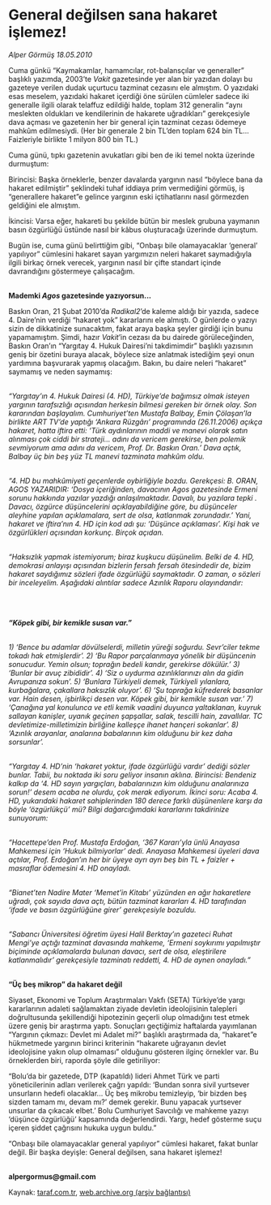 # General değilsen sana hakaret işlemez!

*Alper Görmüş 18.05.2010*

<div class="yazi"><p>Cuma günkü “Kaymakamlar, hamamcılar, rot-balansçılar ve generaller” başlıklı yazımda, 2003’te <i>Vakit </i>gazetesinde yer alan bir yazıdan dolayı bu gazeteye verilen dudak uçurtucu tazminat cezasını ele almıştım. O yazıdaki esas meselem, yazıdaki hakaret içerdiği öne sürülen cümleler sadece iki generalle ilgili olarak telaffuz edildiği halde, toplam 312 generalin “aynı meslekten oldukları ve kendilerinin de hakarete uğradıkları” gerekçesiyle dava açması ve gazetenin her bir general için tazminat cezası ödemeye mahkûm edilmesiydi. (Her bir generale 2 bin TL’den toplam 624 bin TL... Faizleriyle birlikte 1 milyon 800 bin TL.)</p>
<p>Cuma günü, tıpkı gazetenin avukatları gibi ben de iki temel nokta üzerinde durmuştum:</p>
<p>Birincisi: Başka örneklerle, benzer davalarda yargının nasıl “böylece bana da hakaret edilmiştir” şeklindeki tuhaf iddiaya prim vermediğini görmüş, iş “generallere hakaret”e gelince yargının eski içtihatlarını nasıl görmezden geldiğini ele almıştım.</p>
<p>İkincisi: Varsa eğer, hakareti bu şekilde bütün bir meslek grubuna yaymanın basın özgürlüğü üstünde nasıl bir kâbus oluşturacağı üzerinde durmuştum. </p>
<p>Bugün ise, cuma günü belirttiğim gibi, “Onbaşı bile olamayacaklar ‘general’ yapılıyor” cümlesini hakaret sayan yargımızın neleri hakaret saymadığıyla ilgili birkaç örnek verecek, yargının nasıl bir çifte standart içinde davrandığını göstermeye çalışacağım.</p>
<p><b><br/>Mademki <i>Agos</i> gazetesinde yazıyorsun...</b></p>
<p>Baskın Oran, 21 Şubat 2010’da <i>Radikal2</i>’de kaleme aldığı bir yazıda, sadece 4. Daire’nin verdiği “hakaret yok” kararlarını ele almıştı. O günlerde o yazıyı sizin de dikkatinize sunacaktım, fakat araya başka şeyler girdiği için bunu yapamamıştım. Şimdi, hazır <i>Vakit</i>’in cezası da bu dairede görüleceğinden, Baskın Oran’ın “Yargıtay 4. Hukuk Dairesi’ni takdimimdir” başlıklı yazısının geniş bir özetini buraya alacak, böylece size anlatmak istediğim şeyi onun yardımına başvurarak yapmış olacağım. Bakın, bu daire neleri “hakaret” saymamış ve neden saymamış:</p>
<p><i><br/>“Yargıtay’ın 4. Hukuk Dairesi (4. HD), Türkiye’de bağımsız olmak isteyen yargının tarafsızlığı açısından herkesin bilmesi gereken bir örnek olay. Son kararından başlayalım. Cumhuriyet’ten Mustafa Balbay, Emin Çölaşan’la birlikte ART TV’de yaptığı ‘Ankara Rüzgârı’ programında (26.11.2006) açıkça hakaret, hatta iftira etti: ‘Türk aydınlarının maddi ve manevi olarak satın alınması çok ciddi bir strateji... adını da vericem gerekirse, ben polemik sevmiyorum ama adını da vericem, Prof. Dr. Baskın Oran.’ Dava açtık, Balbay üç bin beş yüz TL manevi tazminata mahkûm oldu.</i></p>
<p><i><br/>“4. HD bu mahkûmiyeti geçenlerde oybirliğiyle bozdu. Gerekçesi: B. ORAN, AGOS YAZARIDIR: ‘Dosya içeriğinden, davacının Agos gazetesinde Ermeni sorunu hakkında yazılar yazdığı anlaşılmaktadır. Davalı, bu yazılara tepki <göstermiştir>. Davacı, özgürce düşüncelerini açıklayabildiğine göre, bu düşünceler aleyhine yapılan açıklamalara, sert de olsa, katlanmak zorundadır.’ Yani, hakaret ve iftira’nın 4. HD için kod adı şu: ‘Düşünce açıklaması’. Kişi hak ve özgürlükleri açısından korkunç. Birçok açıdan.</göstermiştir></i></p>
<p><i><br/>“Haksızlık yapmak istemiyorum; biraz kuşkucu düşünelim. Belki de 4. HD, demokrasi anlayışı açısından bizlerin fersah fersah ötesindedir de, bizim hakaret saydığımız sözleri ifade özgürlüğü saymaktadır. O zaman, o sözleri bir inceleyelim. Aşağıdaki alıntılar sadece Azınlık Raporu olayındandır: </i></p>
<p><i> </i></p>
<p><b><i><br/>“Köpek gibi, bir kemikle susan var.”</i></b></p>
<p><i><br/>1) ‘Bence bu adamlar dövülselerdi, milletin yüreği soğurdu. Sevr’ciler tekme tokadı hak etmişlerdir’. 2) ‘Bu Rapor parçalanmaya yönelik bir düşüncenin sonucudur. Yemin olsun; toprağın bedeli kandır, gerekirse dökülür.’ 3) ‘Bunlar bir avuç zibididir’. 4) ‘Siz o uydurma azınlıklarınızı alın da gidin Avrupanıza sokun’. 5) ‘Bunlara Türkiyeli demek, Türkiyeli yılanlara, kurbağalara, çakallara haksızlık oluyor’. 6) ‘Şu toprağa küfrederek basanlar var. Hain desen, işbirlikçi desen var. Köpek gibi, bir kemikle susan var.’ 7) ‘Çanağına yal konulunca ve etli kemik vaadini duyunca yaltaklanan, kuyruk sallayan kanişler, uyanık geçinen şapşallar, salak, tescilli hain, zavallılar. TC devletimize-milletimizin birliğine kalleşçe ihanet hançeri sokanlar’. 8) ‘Azınlık arayanlar, analarına babalarının kim olduğunu bir kez daha sorsunlar’.</i></p>
<p><i><br/>“Yargıtay 4. HD’nin ‘hakaret yoktur, ifade özgürlüğü vardır’ dediği sözler bunlar. Tabii, bu noktada iki soru geliyor insanın aklına. Birincisi: Bendeniz kalkıp da ‘4. HD sayın yargıçları, babalarınızın kim olduğunu analarınıza sorun!’ desem acaba ne olurdu, çok merak ediyorum. İkinci soru: Acaba 4. HD, yukarıdaki hakaret sahiplerinden 180 derece farklı düşünenlere karşı da böyle ‘özgürlükçü’ mü? Bilgi dağarcığımdaki kararlarını takdirinize sunuyorum:</i></p>
<p><i><br/>“Hacettepe’den Prof. Mustafa Erdoğan, ‘367 Kararı’yla ünlü Anayasa Mahkemesi için ‘Hukuk bilmiyorlar’ dedi. Anayasa Mahkemesi üyeleri dava açtılar, Prof. Erdoğan’ın her bir üyeye ayrı ayrı beş bin TL + faizler + masraflar ödemesini 4. HD onayladı.</i></p>
<p><i><br/>“Bianet’ten Nadire Mater ‘Memet’in Kitabı’ yüzünden en ağır hakaretlere uğradı, çok sayıda dava açtı, bütün tazminat kararları 4. HD tarafından ‘ifade ve basın özgürlüğüne girer’ gerekçesiyle bozuldu.</i></p>
<p><i><br/>“Sabancı Üniversitesi öğretim üyesi Halil Berktay’ın gazeteci Ruhat Mengi’ye açtığı tazminat davasında mahkeme, ‘Ermeni soykırımı yapılmıştır biçiminde açıklamalarda bulunan davacı, sert de olsa, eleştirilere katlanmalıdır’ gerekçesiyle tazminatı reddetti, 4. HD de aynen onayladı.”</i></p>
<p><b><br/>“Üç beş mikrop” da hakaret değil</b></p>
<p>Siyaset, Ekonomi ve Toplum Araştırmaları Vakfı (SETA) Türkiye’de yargı kararlarının adaleti sağlamaktan ziyade devletin ideolojisinin talepleri doğrultusunda şekillendiği hipotezinin geçerli olup olmadığını test etmek üzere geniş bir araştırma yaptı. Sonuçları geçtiğimiz haftalarda yayımlanan “Yargının çıkmazı: Devlet mi Adalet mi?” başlıklı araştırmada da, “hakaret”e hükmetmede yargının birinci kriterinin “hakarete uğrayanın devlet ideolojisine yakın olup olmaması” olduğunu gösteren ilginç örnekler var. Bu örneklerden biri, raporda şöyle dile getiriliyor:</p>
<p>“Bolu’da bir gazetede, DTP (kapatıldı) lideri Ahmet Türk ve parti yöneticilerinin adları verilerek çağrı yapıldı: ‘Bundan sonra sivil yurtsever unsurların hedefi olacaklar... Üç beş mikrobu temizleyip, ‘bir bizden beş sizden tamam mı, devam mı?’ demek gerekir. Bunu yapacak yurtsever unsurlar da çıkacak elbet.’ Bolu Cumhuriyet Savcılığı ve mahkeme yazıyı ‘düşünce özgürlüğü’ kapsamında değerlendirdi. Yargı, hedef gösterme suçu içeren şiddet çağrısını hukuka uygun buldu.” </p>
<p>“Onbaşı bile olamayacaklar general yapılıyor” cümlesi hakaret, fakat bunlar değil. Bir başka deyişle: General değilsen, sana hakaret işlemez!</p>
<p><b><br/>alpergormus@gmail.com</b></p></div>

Kaynak: [taraf.com.tr](http://www.taraf.com.tr:80/alper-gormus/makale-general-degilsen-sana-hakaret-islemez.htm), [web.archive.org (arşiv bağlantısı)](http://web.archive.org/web/20100519120404/http://www.taraf.com.tr:80/alper-gormus/makale-general-degilsen-sana-hakaret-islemez.htm)
